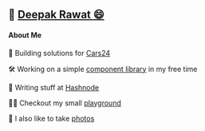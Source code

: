 ## :link: [Deepak Rawat :smile: ](https://deepakr28.com/)

#### About Me
💼 Building solutions for [Cars24](https://cars24.com)

🛠️ Working on a simple [component library](https://github.com/deepakr-28/boring-component-library) in my free time

📃 Writing stuff at [Hashnode](https://deepakr28.hashnode.dev/)

🧑‍💻 Checkout my small [playground](https://deepakr28.com/resume)

📸 I also like to take [photos](https://www.pexels.com/@deepakrawat)
